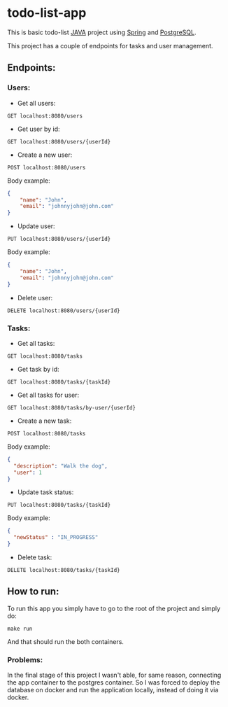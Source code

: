 # todo-list-app

This is basic todo-list [JAVA](https://java.com/en) project using [Spring](https://spring.io) and [PostgreSQL](https://www.postgresql.org).

This project has a couple of endpoints for tasks and user management.

## Endpoints:

### Users:

* Get all users:

```
GET localhost:8080/users
```

* Get user by id:

```
GET localhost:8080/users/{userId}
```

* Create a new user:

```
POST localhost:8080/users
```
Body example: 

```json
{
    "name": "John",
    "email": "johnnyjohn@john.com"
}
```

* Update user:

```
PUT localhost:8080/users/{userId}
```
Body example:

```json
{
    "name": "John",
    "email": "johnnyjohn@john.com"
}
```

* Delete user:

```
DELETE localhost:8080/users/{userId}
```

### Tasks:

* Get all tasks:

```
GET localhost:8080/tasks
```

* Get task by id:

```
GET localhost:8080/tasks/{taskId}
```

* Get all tasks for user:

```
GET localhost:8080/tasks/by-user/{userId}
```

* Create a new task:

```
POST localhost:8080/tasks
```
Body example:

```json
{
  "description": "Walk the dog",
  "user": 1
}
```

* Update task status:

```
PUT localhost:8080/tasks/{taskId}
```
Body example:

```json
{
  "newStatus" : "IN_PROGRESS"
}
```

* Delete task:

```
DELETE localhost:8080/tasks/{taskId}
```

## How to run:

 To run this app you simply have to go to the root of the project and simply do: 
 ```shell 
 make run
 ```
And that should run the both containers.

### Problems:

In the final stage of this project I wasn't able, for same reason, connecting the app container to the postgres container.
So I was forced to deploy the database on docker and run the application locally, instead of doing it via docker.

